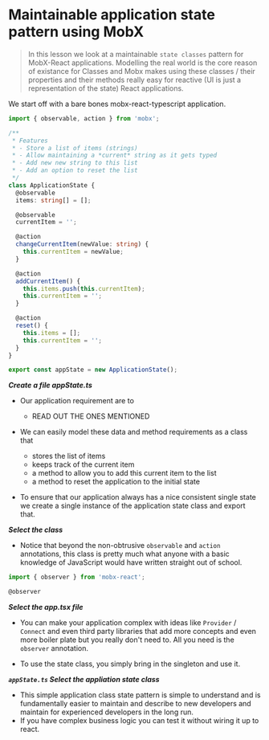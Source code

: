 # Maintainable application state pattern using MobX
> In this lesson we look at a maintainable `state classes` pattern for MobX-React applications. Modelling the real world is the core reason of existance for Classes and Mobx makes using these classes / their properties and their methods really easy for reactive (UI is just a representation of the state) React applications.

We start off with a bare bones mobx-react-typescript application.

```ts
import { observable, action } from 'mobx';

/** 
 * Features
 * - Store a list of items (strings) 
 * - Allow maintaining a *current* string as it gets typed
 * - Add new new string to this list 
 * - Add an option to reset the list
 */
class ApplicationState {
  @observable
  items: string[] = [];

  @observable
  currentItem = '';

  @action
  changeCurrentItem(newValue: string) {
    this.currentItem = newValue;
  }

  @action
  addCurrentItem() {
    this.items.push(this.currentItem);
    this.currentItem = '';
  }

  @action
  reset() {
    this.items = [];
    this.currentItem = '';
  }
}

export const appState = new ApplicationState();

```

***Create a file appState.ts***
* Our application requirement are to 
    - READ OUT THE ONES MENTIONED
* We can easily model these data and method requirements as a class that 
    * stores the list of items
    * keeps track of the current item 
    * a method to allow you to add this current item to the list
    * a method to reset the application to the initial state

* To ensure that our application always has a nice consistent single state we create a single instance of the application state class and export that.

***Select the class***
* Notice that beyond the non-obtrusive `observable` and `action` annotations, this class is pretty much what anyone with a basic knowledge of JavaScript would have written straight out of school.


```ts
import { observer } from 'mobx-react';

@observer
```
***Select the app.tsx file***
* You can make your application complex with ideas like `Provider` / `Connect` and even third party libraries that add more concepts and even more boiler plate but you really don't need to. All you need is the `observer` annotation. 

* To use the state class, you simply bring in the singleton and use it.

***`appState.ts` Select the appliation state class***
* This simple application class state pattern is simple to understand and is fundamentally easier to maintain and describe to new developers and maintain for experienced developers in the long run.
* If you have complex business logic you can test it without wiring it up to react.

